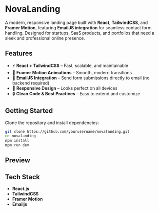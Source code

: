 # NovaLanding
A modern, responsive landing page built with **React**, **TailwindCSS**, and **Framer Motion**, featuring **EmailJS integration** for seamless contact form handling. Designed for startups, SaaS products, and portfolios that need a sleek and professional online presence.  

## Features  
- ⚡ **React + TailwindCSS** – Fast, scalable, and maintainable  
- 🎨 **Framer Motion Animations** – Smooth, modern transitions  
- 📩 **EmailJS Integration** – Send form submissions directly to email (no backend required)  
- 📱 **Responsive Design** – Looks perfect on all devices  
- 🔒 **Clean Code & Best Practices** – Easy to extend and customize  

## Getting Started  
Clone the repository and install dependencies:  
```bash
git clone https://github.com/yourusername/novalanding.git
cd novalanding
npm install
npm run dev
```

## Preview


## Tech Stack
- **React.js**
- **TailwindCSS**
- **Framer Motion**
- **Emailjs**